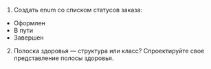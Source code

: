 1. Создать enum со списком статусов заказа:
* Оформлен
* В пути
* Завершен
2. Полоска здоровья — структура или класс? Спроектируйте свое представление полосы здоровья.
